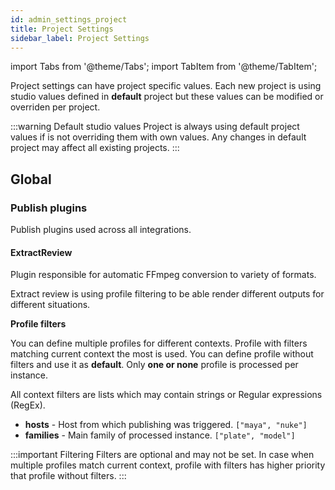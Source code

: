 ```yaml
---
id: admin_settings_project
title: Project Settings
sidebar_label: Project Settings
---
```


import Tabs from '@theme/Tabs';
import TabItem from '@theme/TabItem';

Project settings can have project specific values. Each new project is using studio values defined in **default** project but these values can be modified or overriden per project.

:::warning Default studio values
Project is always using default project values if is not overriding them with own values. Any changes in default project may affect all existing projects.
:::

## Global

### Publish plugins

Publish plugins used across all integrations.

#### ExtractReview
Plugin responsible for automatic FFmpeg conversion to variety of formats.

Extract review is using profile filtering to be able render different outputs for different situations.

**Profile filters**

You can define multiple profiles for different contexts. Profile with filters matching current context the most is used. You can define profile without filters and use it as **default**. Only **one or none** profile is processed per instance.

All context filters are lists which may contain strings or Regular expressions (RegEx).
- **hosts** - Host from which publishing was triggered. `["maya", "nuke"]`
- **families** - Main family of processed instance. `["plate", "model"]`

:::important Filtering
Filters are optional and may not be set. In case when multiple profiles match current context, profile with filters has higher priority that profile without filters.
:::

